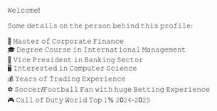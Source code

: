 𝚆𝚎𝚕𝚌𝚘𝚖𝚎!\
\
𝚂𝚘𝚖𝚎 𝚍𝚎𝚝𝚊𝚒𝚕𝚜 𝚘𝚗 𝚝𝚑𝚎 𝚙𝚎𝚛𝚜𝚘𝚗 𝚋𝚎𝚑𝚒𝚗𝚍 𝚝𝚑𝚒𝚜 𝚙𝚛𝚘𝚏𝚒𝚕𝚎:\
\
  📕 𝙼𝚊𝚜𝚝𝚎𝚛 𝚘𝚏 𝙲𝚘𝚛𝚙𝚘𝚛𝚊𝚝𝚎 𝙵𝚒𝚗𝚊𝚗𝚌𝚎\
  🎓 𝙳𝚎𝚐𝚛𝚎𝚎 𝙲𝚘𝚞𝚛𝚜𝚎 𝚒𝚗 𝙸𝚗𝚝𝚎𝚛𝚗𝚊𝚝𝚒𝚘𝚗𝚊𝚕 𝙼𝚊𝚗𝚊𝚐𝚎𝚖𝚎𝚗𝚝\
  💼 𝚅𝚒𝚌𝚎 𝙿𝚛𝚎𝚜𝚒𝚍𝚎𝚗𝚝 𝚒𝚗 𝙱𝚊𝚗𝚔𝚒𝚗𝚐 𝚂𝚎𝚌𝚝𝚘𝚛\
  🖥️ 𝙸𝚗𝚝𝚎𝚛𝚎𝚜𝚝𝚎𝚍 𝚒𝚗 𝙲𝚘𝚖𝚙𝚞𝚝𝚎𝚛 𝚂𝚌𝚒𝚎𝚗𝚌𝚎\
  💰 𝚈𝚎𝚊𝚛𝚜 𝚘𝚏 𝚃𝚛𝚊𝚍𝚒𝚗𝚐 𝙴𝚡𝚙𝚎𝚛𝚒𝚎𝚗𝚌𝚎\
  ⚽️ 𝚂𝚘𝚌𝚌𝚎𝚛/𝙵𝚘𝚘𝚝𝚋𝚊𝚕𝚕 𝙵𝚊𝚗 𝚠𝚒𝚝𝚑 𝚑𝚞𝚐𝚎 𝙱𝚎𝚝𝚝𝚒𝚗𝚐 𝙴𝚡𝚙𝚎𝚛𝚒𝚎𝚗𝚌𝚎\
  🎮 𝙲𝚊𝚕𝚕 𝚘𝚏 𝙳𝚞𝚝𝚢 𝚆𝚘𝚛𝚕𝚍 𝚃𝚘𝚙 𝟷% 𝟸0𝟸𝟺-𝟸0𝟸𝟻
